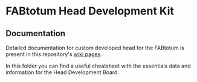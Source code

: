 FABtotum Head Development Kit
=============================

Documentation
-------------

Detailed documentation for custom developed head for the FABtotum is 
present in this repository's [wiki pages](../../../wiki).

In this folder you can find a useful cheatsheet with the essentials 
data and information for the Head Development Board.


